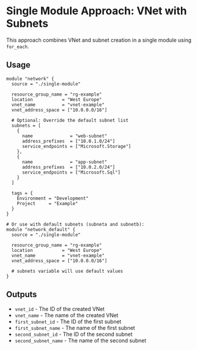 # Single Module Approach: VNet with Subnets

This approach combines VNet and subnet creation in a single module using `for_each`.

## Usage

```hcl
module "network" {
  source = "./single-module"
  
  resource_group_name = "rg-example"
  location           = "West Europe"
  vnet_name          = "vnet-example"
  vnet_address_space = ["10.0.0.0/16"]
  
  # Optional: Override the default subnet list
  subnets = [
    {
      name              = "web-subnet"
      address_prefixes  = ["10.0.1.0/24"]
      service_endpoints = ["Microsoft.Storage"]
    },
    {
      name              = "app-subnet"
      address_prefixes  = ["10.0.2.0/24"]
      service_endpoints = ["Microsoft.Sql"]
    }
  ]
  
  tags = {
    Environment = "Development"
    Project     = "Example"
  }
}

# Or use with default subnets (subneta and subnetb):
module "network_default" {
  source = "./single-module"
  
  resource_group_name = "rg-example"
  location           = "West Europe"
  vnet_name          = "vnet-example"
  vnet_address_space = ["10.0.0.0/16"]
  
  # subnets variable will use default values
}
```

## Outputs

- `vnet_id` - The ID of the created VNet
- `vnet_name` - The name of the created VNet
- `first_subnet_id` - The ID of the first subnet
- `first_subnet_name` - The name of the first subnet
- `second_subnet_id` - The ID of the second subnet
- `second_subnet_name` - The name of the second subnet
